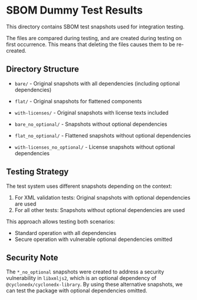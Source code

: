 # SBOM Dummy Test Results

This directory contains SBOM test snapshots used for integration testing.

The files are compared during testing, and are created during testing on first occurrence.
This means that deleting the files causes them to be re-created.

## Directory Structure

- `bare/` - Original snapshots with all dependencies (including optional dependencies)
- `flat/` - Original snapshots for flattened components
- `with-licenses/` - Original snapshots with license texts included

- `bare_no_optional/` - Snapshots without optional dependencies
- `flat_no_optional/` - Flattened snapshots without optional dependencies
- `with-licenses_no_optional/` - License snapshots without optional dependencies

## Testing Strategy

The test system uses different snapshots depending on the context:

1. For XML validation tests: Original snapshots with optional dependencies are used
2. For all other tests: Snapshots without optional dependencies are used

This approach allows testing both scenarios:
- Standard operation with all dependencies
- Secure operation with vulnerable optional dependencies omitted

## Security Note

The `*_no_optional` snapshots were created to address a security vulnerability in `libxmljs2`, which is an optional dependency of `@cyclonedx/cyclonedx-library`. By using these alternative snapshots, we can test the package with optional dependencies omitted.
